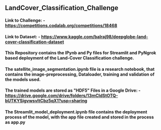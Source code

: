 ## LandCover_Classification_Challenge
#### Link to Challenge: - https://competitions.codalab.org/competitions/18468
#### Link to Dataset: - https://www.kaggle.com/balraj98/deepglobe-land-cover-classification-dataset
#### This Repository contains the IPynb and Py files for Streamlit and PyNgrok based deployment of the Land-Cover Classification challenge.
#### The satellite_image_segmentation.ipynb file is a research notebook, that contains the image-preprocessing, Dataloader, training and validation of the models used.
#### The trained models are stored as "HDF5" Files in a Google Drive: -https://drive.google.com/drive/folders/13mCIdStOTQ-bUTKYSigvwsvItCbz5qX1?usp=sharing 
#### The Streamlit_model_deployment.ipynb file contains the deployment process of the model, with the app file created and stored in the process as app.py
